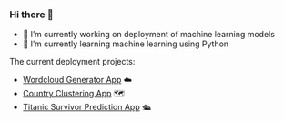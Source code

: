 ### Hi there 👋

- 🔭 I’m currently working on deployment of machine learning models
- 🌱 I’m currently learning machine learning using Python 

The current deployment projects:
- <a href=https://github.com/shrivishnu-p/wordcloud-app>Wordcloud Generator App</a> ☁️
- <a href=https://github.com/shrivishnu-p/cluster-app>Country Clustering App</a> 🗺️
- <a href=https://github.com/shrivishnu-p/titanic-app>Titanic Survivor Prediction App</a> 🛳️

<!--
**shrivishnu-p/shrivishnu-p** is a ✨ _special_ ✨ repository because its `README.md` (this file) appears on your GitHub profile.
Here are some ideas to get you started:
- 👯 I’m looking to collaborate on ...
- 🤔 I’m looking for help with ...
- 💬 Ask me about ...
- 📫 How to reach me: ...
- 😄 Pronouns: ...
- ⚡ Fun fact: ...
-->
